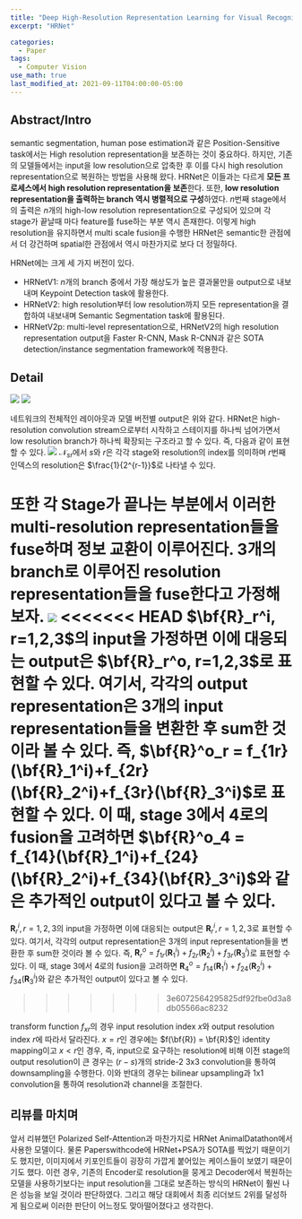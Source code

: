 ```yaml
---
title: "Deep High-Resolution Representation Learning for Visual Recognition"
excerpt: "HRNet"

categories:
  - Paper
tags:
  - Computer Vision
use_math: true
last_modified_at: 2021-09-11T04:00:00-05:00
---
```


## Abstract/Intro

semantic segmentation, human pose estimation과 같은 Position-Sensitive task에서는 High resolution representation을 보존하는 것이 중요하다. 하지만, 기존의 모델들에서는 input을 low resolution으로 압축한 후 이를 다시 high resolution representation으로 복원하는 방법을 사용해 왔다.
HRNet은 이들과는 다르게 **모든 프로세스에서 high resolution representation을 보존**한다. 또한, **low resolution representation을 출력하는 branch 역시 병렬적으로 구성**하였다. $n$번째 stage에서의 출력은 $n$개의 high-low resolution representation으로 구성되어 있으며 각 stage가 끝날때 마다 feature를 fuse하는 부분 역시 존재한다. 이렇게 high resolution을 유지하면서 multi scale fusion을 수행한 HRNet은 semantic한 관점에서 더 강건하며 spatial한 관점에서 역시 마찬가지로 보다 더 정밀하다.

HRNet에는 크게 세 가지 버전이 있다.

- HRNetV1: $n$개의 branch 중에서 가장 해상도가 높은 결과물만을 output으로 내보내며 Keypoint Detection task에 활용한다.
- HRNetV2: high resolution부터 low resolution까지 모든 representation을 결합하여 내보내며 Semantic Segmentation task에 활용된다.
- HRNetV2p: multi-level representation으로, HRNetV2의 high resolution representation output을 Faster R-CNN, Mask R-CNN과 같은 SOTA detection/instance segmentation framework에 적용한다.

## Detail

![](https://images.velog.io/images/shjas94/post/63d08f01-515e-487a-b254-00e109c975d3/image.png)
![](https://images.velog.io/images/shjas94/post/45b26287-fb50-4974-98f5-0bf46dc62f95/image.png)

네트워크의 전체적인 레이아웃과 모델 버전별 output은 위와 같다.
HRNet은 high-resolution convolution stream으로부터 시작하고 스테이지를 하나씩 넘어가면서 low resolution branch가 하나씩 확장되는 구조라고 할 수 있다. 즉, 다음과 같이 표현할 수 있다.
![](https://images.velog.io/images/shjas94/post/01da0c87-7d2c-4f36-95d4-3a40e43b2390/image.png)
$\mathcal{N}_{sr}$에서 $s$와 $r$은 각각 stage와 resolution의 index를 의미하며 $r$번째 인덱스의 resolution은 $\frac{1}{2^{r-1}}$로 나타낼 수 있다.

또한 각 Stage가 끝나는 부분에서 이러한 multi-resolution representation들을 fuse하며 정보 교환이 이루어진다. 3개의 branch로 이루어진 resolution representation들을 fuse한다고 가정해보자.
![](https://images.velog.io/images/shjas94/post/5619da67-4091-41a2-892b-f785452a7529/image.png)
<<<<<<< HEAD
$\bf{R}_r^i, r=1,2,3$의 input을 가정하면 이에 대응되는 output은 $\bf{R}_r^o, r=1,2,3$로 표현할 수 있다.
여기서, 각각의 output representation은 3개의 input representation들을 변환한 후 sum한 것이라 볼 수 있다. 즉, $\bf{R}^o_r = f_{1r}(\bf{R}_1^i)+f_{2r}(\bf{R}_2^i)+f_{3r}(\bf{R}_3^i)$로 표현할 수 있다. 이 때, stage 3에서 4로의 fusion을 고려하면 $\bf{R}^o_4 = f_{14}(\bf{R}_1^i)+f_{24}(\bf{R}_2^i)+f_{34}(\bf{R}_3^i)$와 같은 추가적인 output이 있다고 볼 수 있다.
=======
$\mathbf{R}_r^i, r=1,2,3$의 input을 가정하면 이에 대응되는 output은 $\mathbf{R}_r^i, r=1,2,3$로 표현할 수 있다.
여기서, 각각의 output representation은 3개의 input representation들을 변환한 후 sum한 것이라 볼 수 있다. 즉, $\mathbf{R}^o_r = f_{1r}(\mathbf{R}_1^i)+f_{2r}(\mathbf{R}_2^i)+f_{3r}(\mathbf{R}_3^i)$로 표현할 수 있다. 이 때, stage 3에서 4로의 fusion을 고려하면 $\mathbf{R}^o_4 = f_{14}(\mathbf{R}_1^i)+f_{24}(\mathbf{R}_2^i)+f_{34}(\mathbf{R}_3^i)$와 같은 추가적인 output이 있다고 볼 수 있다.
>>>>>>> 3e6072564295825df92fbe0d3a8db05566ac8232

transform function $f_{xr}$의 경우 input resolution index $x$와 output resolution index $r$에 따라서 달라진다. $x = r$인 경우에는 $f(\bf{R}) = \bf{R}$인 identity mapping이고 $x < r$인 경우, 즉, input으로 요구하는 resolution에 비해 이전 stage의 output resolution이 큰 경우는 $(r-s)$개의 stride-2 3x3 convolution을 통하여 downsampling을 수행한다. 이와 반대의 경우는 bilinear upsampling과 1x1 convolution을 통하여 resolution과 channel을 조절한다.

## 리뷰를 마치며

앞서 리뷰했던 Polarized Self-Attention과 마찬가지로 HRNet AnimalDatathon에서 사용한 모델이다. 물론 Paperswithcode에 HRNet+PSA가 SOTA를 찍었기 때문이기도 했지만, 이미지에서 키포인트들이 굉장히 가깝게 붙어있는 케이스들이 보였기 때문이기도 했다. 이런 경우, 기존의 Encoder로 resolution을 뭉게고 Decoder에서 복원하는 모델을 사용하기보다는 input resolution을 그대로 보존하는 방식의 HRNet이 훨씬 나은 성능을 보일 것이라 판단하였다. 그리고 해당 대회에서 최종 리더보드 2위를 달성하게 됨으로써 이러한 판단이 어느정도 맞아떨어졌다고 생각한다.
